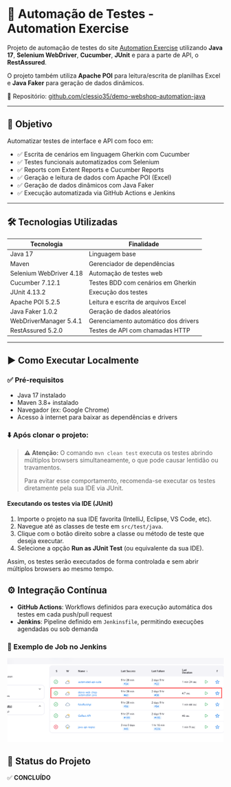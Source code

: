 # 🧪 Automação de Testes - Automation Exercise

Projeto de automação de testes do site [Automation Exercise](https://automationexercise.com/) utilizando **Java 17**,
**Selenium WebDriver**, **Cucumber**, **JUnit** e para a parte de API, o **RestAssured**.

O projeto também utiliza **Apache POI** para leitura/escrita de planilhas Excel e **Java Faker** para geração de dados dinâmicos.

🔗 Repositório: [github.com/clessio35/demo-webshop-automation-java](https://github.com/clessio35/demo-webshop-automation-java)

---

## 🚀 Objetivo

Automatizar testes de interface e API com foco em:

- ✅ Escrita de cenários em linguagem Gherkin com Cucumber
- ✅ Testes funcionais automatizados com Selenium
- ✅ Reports com Extent Reports e Cucumber Reports
- ✅ Geração e leitura de dados com Apache POI (Excel)
- ✅ Geração de dados dinâmicos com Java Faker
- ✅ Execução automatizada via GitHub Actions e Jenkins

---

## 🛠️ Tecnologias Utilizadas

| Tecnologia               | Finalidade                                             |
|--------------------------|--------------------------------------------------------|
| Java 17                  | Linguagem base                                         |
| Maven                    | Gerenciador de dependências                            |
| Selenium WebDriver 4.18  | Automação de testes web                                |
| Cucumber 7.12.1          | Testes BDD com cenários em Gherkin                     |
| JUnit 4.13.2             | Execução dos testes                                    |
| Apache POI 5.2.5         | Leitura e escrita de arquivos Excel                    |
| Java Faker 1.0.2         | Geração de dados aleatórios                            |
| WebDriverManager 5.4.1   | Gerenciamento automático dos drivers                   |
| RestAssured 5.2.0        | Testes de API com chamadas HTTP                        |

---

## ▶️ Como Executar Localmente

### ✅ Pré-requisitos

- Java 17 instalado  
- Maven 3.8+ instalado  
- Navegador (ex: Google Chrome)  
- Acesso à internet para baixar as dependências e drivers

### ⬇️ Após clonar o projeto:

> **⚠️ Atenção:** O comando `mvn clean test` executa os testes abrindo múltiplos browsers simultaneamente, o que pode causar lentidão ou travamentos.  
>  
> Para evitar esse comportamento, recomenda-se executar os testes diretamente pela sua IDE via JUnit.

#### Executando os testes via IDE (JUnit)

1. Importe o projeto na sua IDE favorita (IntelliJ, Eclipse, VS Code, etc).  
2. Navegue até as classes de teste em `src/test/java`.  
3. Clique com o botão direito sobre a classe ou método de teste que deseja executar.  
4. Selecione a opção **Run as JUnit Test** (ou equivalente da sua IDE).

Assim, os testes serão executados de forma controlada e sem abrir múltiplos browsers ao mesmo tempo.


## ⚙️ Integração Contínua

- **GitHub Actions**: Workflows definidos para execução automática dos testes em cada push/pull request
- **Jenkins**: Pipeline definido em `Jenkinsfile`, permitindo execuções agendadas ou sob demanda

### 📸 Exemplo de Job no Jenkins

![Jenkins Job](https://github.com/clessio35/demo-webshop-automation-java/blob/main/images/jenkins-job-demo-webshop.png?raw=true)

## 📌 Status do Projeto

✅ **CONCLUÍDO**
